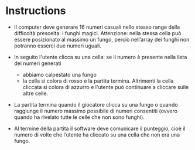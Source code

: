 # Instructions

- Il computer deve generare 16 numeri casuali nello stesso range della difficoltà prescelta: i funghi magici.
  Attenzione: nella stessa cella può essere posizionato al massimo un fungo, perciò nell’array dei funghi non potranno esserci due numeri uguali.

- In seguito l'utente clicca su una cella: se il numero è presente nella lista dei numeri generati

  - abbiamo calpestato una fungo
  - la cella si colora di rosso e la partita termina.
    Altrimenti la cella cliccata si colora di azzurro e l'utente può continuare a cliccare sulle altre celle.

- La partita termina quando il giocatore clicca su una fungo o quando raggiunge il numero massimo possibile di numeri consentiti (ovvero quando ha rivelato tutte le celle che non sono funghi).

- Al termine della partita il software deve comunicare il punteggio, cioè il numero di volte che l’utente ha cliccato su una cella che non era una fungo.
